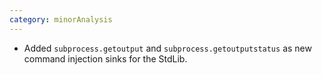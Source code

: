 ```yaml
---
category: minorAnalysis
---
```

- Added `subprocess.getoutput` and `subprocess.getoutputstatus` as new command injection sinks for the StdLib.

